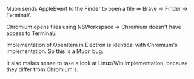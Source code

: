 Muon sends AppleEvent to the Finder to open a file => Brave -> Finder -> Terminal/<etc>.

Chromium opens files using NSWorkspace => Chromium doesn't have access to Terminal/<etc>.

Implementation of OpenItem in Electron is identical with Chromium's implementation. 
So this is a Muon bug.

It also makes sense to take a look at Linux/Win implementation, because they differ from Chromium's.

